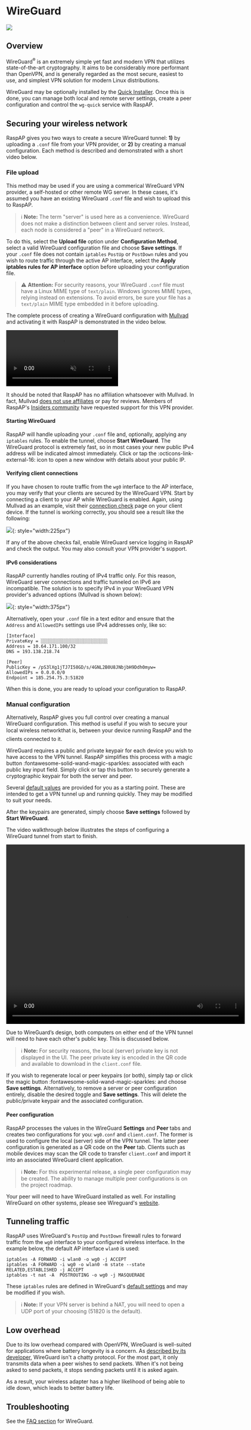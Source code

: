 # WireGuard

![](https://i.imgur.com/5YDv37e.png)

## Overview
WireGuard<sup>®</sup> is an extremely simple yet fast and modern VPN that utilizes state-of-the-art cryptography. It aims to be considerably more performant than OpenVPN,
and is generally regarded as the most secure, easiest to use, and simplest VPN solution for modern Linux distributions.

WireGuard may be optionally installed by the [Quick Installer](quick.md). Once this is done, you can manage both local and remote server settings, create a peer configuration and control the `wg-quick` service with RaspAP.

## Securing your wireless network
RaspAP gives you two ways to create a secure WireGuard tunnel: **1)** by uploading a `.conf` file from your VPN provider, or **2)** by creating a manual configuration. Each method is described and demonstrated with a short video below.

### File upload
This method may be used if you are using a commerical WireGuard VPN provider, a self-hosted or other remote WG server. In these cases, it's assumed you have an existing WireGuard `.conf` file and wish
to upload this to RaspAP.

> :information_source: **Note:** The term "server" is used here as a convenience. WireGuard does not make a distinction between client and server roles. Instead, each node is considered a "peer" in a WireGuard network.

To do this, select the **Upload file** option under **Configuration Method**, select a valid WireGuard configuration file and choose **Save settings**. If your `.conf`
file does not contain `iptables` `PostUp` or `PostDown` rules and you wish to route traffic through the active AP interface, select the **Apply iptables rules for AP interface** option before uploading your
configuration file.

> :warning: **Attention:** For security reasons, your WireGuard `.conf` file must have a Linux MIME type of `text/plain`. Windows ignores MIME types, relying instead on extensions. To avoid errors, be sure your file has a `text/plain` 
MIME type embedded in it before uploading.

The complete process of creating a WireGuard configuration with [Mullvad](https://mullvad.net/) and activating it with RaspAP is demonstrated in the video below. 

<video src="https://user-images.githubusercontent.com/229399/128004140-1b006c5a-d758-4cbd-b051-48182c846fbc.mov" data-canonical-src="https://user-images.githubusercontent.com/229399/128004140-1b006c5a-d758-4cbd-b051-48182c846fbc.mov" controls="controls" muted="muted"></video>

It should be noted that RaspAP has no affiliation whatsoever with Mullvad. In fact, Mullvad [does not use affiliates](https://mullvad.net/en/help/policy-reviews-advertising-and-affiliates/) or pay for reviews. 
Members of RaspAP's [Insiders community](/insiders/) have requested support for this VPN provider.

#### Starting WireGuard
RaspAP will handle uploading your `.conf` file and, optionally, applying any `iptables` rules. To enable the tunnel, choose **Start WireGuard**. The WireGuard protocol is extremely fast, so in most cases
your new public IPv4 address will be indicated almost immediately. Click or tap the :octicons-link-external-16: icon to open a new window with details about your public IP.

#### Verifying client connections
If you have chosen to route traffic from the `wg0` interface to the AP interface, you may verify that your clients are secured by the WireGuard VPN. Start by connecting a client to your AP while
WireGuard is enabled. Again, using Mullvad as an example, visit their [connection check](https://mullvad.net/en/check/) page on your client device. If the tunnel is working correctly, you should see
a result like the following: 

![](https://user-images.githubusercontent.com/229399/125700202-5cace3a0-3c54-48ff-8bd4-113a2eef5f1b.png){: style="width:225px"}

If any of the above checks fail, enable WireGuard service logging in RaspAP and check the output. You may also consult your VPN provider's support. 

#### IPv6 considerations
RaspAP currently handles routing of IPv4 traffic only. For this reason, WireGuard server connections and traffic tunneled on IPv6 are incompatible. The solution is to specify IPv4 in your
WireGuard VPN provider's advanced options (Mullvad is shown below): 


![](https://user-images.githubusercontent.com/229399/125697709-d61720a5-fdc6-4d36-8085-563e54d259e1.png){: style="width:375px"}

Alternatively, open your `.conf` file in a text editor and ensure that the `Address` and `AllowedIPs` settings use IPv4 addresses only, like so:

```
[Interface]
PrivateKey = ░░░░░░░░░░░░░░░░░░░░░░░░░
Address = 10.64.171.100/32
DNS = 193.138.218.74

[Peer]
PublicKey = /pS3lXg1jTJ7I58GD/s/4GNL2B0U8JNbjbH9Ddh0myw=
AllowedIPs = 0.0.0.0/0
Endpoint = 185.254.75.3:51820
```

When this is done, you are ready to upload your configuration to RaspAP. 

### Manual configuration
Alternatively, RaspAP gives you full control over creating a manual WireGuard configuration. This method is useful if you wish to secure your local wireless network&#151;that is, between your
device running RaspAP and the clients connected to it.

WireGuard requires a public and private keypair for each device you wish to have access to the VPN tunnel. RaspAP simplifies this process with a
magic button :fontawesome-solid-wand-magic-sparkles: associated with each public key input field. Simply click or tap this button to securely generate a cryptographic keypair for both the server and peer.

Several [default values](defaults.md) are provided for you as a starting point. These are intended to get a VPN tunnel up and running quickly. They may be modified to suit your needs.

After the keypairs are generated, simply choose **Save settings** followed by **Start WireGuard**.

The video walkthrough below illustrates the steps of configuring a WireGuard tunnel from start to finish.

<video width="640" height="480" controls>
  <source src="https://user-images.githubusercontent.com/229399/110525356-c89d1980-8114-11eb-81f5-8cb5558cb664.mov" type="video/mp4">
  Your browser does not support the video tag.
</video>

Due to WireGuard’s design, both computers on either end of the VPN tunnel will need to have each other's public key. This is discussed below.

> :information_source: **Note:** For security reasons, the local (server) private key is not displayed in the UI. The peer private key is encoded in the QR code and available to download in the `client.conf` file.

If you wish to regenerate local or peer keypairs (or both), simply tap or click the magic button :fontawesome-solid-wand-magic-sparkles: and choose **Save settings**. Alternatively, to 
remove a server or peer configuration entirely, disable the desired toggle and **Save settings**. This will delete the public/private keypair and the associated configuration.

#### Peer configuration
RaspAP processes the values in the WireGuard **Settings** and **Peer** tabs and creates two configurations for you: `wg0.conf` and `client.conf`.
The former is used to configure the local (server) side of the VPN tunnel. The latter peer configuration is generated as a QR code on the **Peer** tab. Clients such as mobile devices
may scan the QR code to transfer `client.conf` and import it into an associated WireGuard client application.

> :information_source: **Note:** For this experimental release, a single peer configuration may be created. The ability to manage multiple peer configurations is on the project roadmap.

Your peer will need to have WireGuard installed as well. For installing WireGuard on other systems, please see Wireguard's [website](https://www.wireguard.com/install/).

## Tunneling traffic
RaspAP uses WireGuard's `PostUp` and `PostDown` firewall rules to forward traffic from the `wg0` interface to your configured wireless interface.
In the example below, the default AP interface `wlan0` is used: 

```
iptables -A FORWARD -i wlan0 -o wg0 -j ACCEPT
iptables -A FORWARD -i wg0 -o wlan0 -m state --state RELATED,ESTABLISHED -j ACCEPT
iptables -t nat -A  POSTROUTING -o wg0 -j MASQUERADE
```

These `iptables` rules are defined in WireGuard's [default settings](defaults.md) and may be modified if you wish.

> :information_source: **Note:** If your VPN server is behind a NAT, you will need to open a UDP port of your choosing (51820 is the default). 

## Low overhead
Due to its low overhead compared with OpenVPN, WireGuard is well-suited for applications where battery longevity is a concern. As [described by its developer](https://www.wireguard.com/quickstart/#nat-and-firewall-traversal-persistence),
WireGuard isn't a chatty protocol. For the most part, it only transmits data when a peer wishes to send packets. When it's not being asked to send packets, it stops sending packets until it is asked again.

As a result, your wireless adapter has a higher likelihood of being able to idle down, which leads to better battery life.

## Troubleshooting
See the [FAQ section](/faq/#wireguard) for WireGuard.
